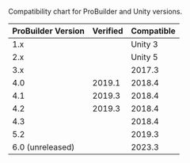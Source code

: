 Compatibility chart for ProBuilder and Unity versions.

| ProBuilder Version | Verified    | Compatible |
|--------------------|-------------|------------|
| 1.x                |             | Unity 3    |
| 2.x                |             | Unity 5    |
| 3.x                |             | 2017.3     |
| 4.0                |   2019.1    | 2018.4     |
| 4.1                |   2019.3    | 2018.4     |
| 4.2                |   2019.3    | 2018.4     |
| 4.3                |             | 2018.4     |
| 5.2                |             | 2019.3     |
| 6.0 (unreleased)   |             | 2023.3     |
